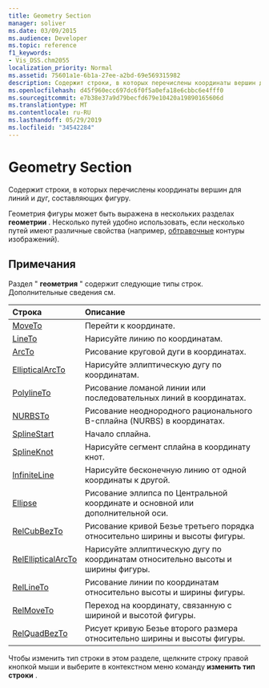 ```yaml
---
title: Geometry Section
manager: soliver
ms.date: 03/09/2015
ms.audience: Developer
ms.topic: reference
f1_keywords:
- Vis_DSS.chm2055
localization_priority: Normal
ms.assetid: 75601a1e-6b1a-27ee-a2bd-69e569315982
description: Содержит строки, в которых перечислены координаты вершин для линий и дуг, составляющих фигуру.
ms.openlocfilehash: d45f960ecc697dc6f0f5a0efa18e6cbbc6e4fff0
ms.sourcegitcommit: e7b38e37a9d79becfd679e10420a19890165606d
ms.translationtype: MT
ms.contentlocale: ru-RU
ms.lasthandoff: 05/29/2019
ms.locfileid: "34542284"
---
```

# <a name="geometry-section"></a>Geometry Section

Содержит строки, в которых перечислены координаты вершин для линий и дуг, составляющих фигуру. 
  
Геометрия фигуры может быть выражена в нескольких разделах **геометрии** . Несколько путей удобно использовать, если несколько путей имеют различные свойства (например, [обтравочные](clippingpath-cell-foreign-image-info-section.md) контуры изображений). 
  
## <a name="remarks"></a>Примечания

Раздел " **геометрия** " содержит следующие типы строк. Дополнительные сведения см. 
  
|Строка|Описание|
|:-----|:-----|
|[MoveTo](moveto-row-geometry-section.md) <br/> |Перейти к координате.  <br/> |
|[LineTo](lineto-row-geometry-section.md) <br/> |Нарисуйте линию по координатам.  <br/> |
|[ArcTo](arcto-row-geometry-section.md) <br/> |Рисование круговой дуги в координатах.  <br/> |
|[EllipticalArcTo](ellipticalarcto-row-geometry-section.md) <br/> |Нарисуйте эллиптическую дугу по координатам.  <br/> |
|[PolylineTo](polylineto-row-geometry-section.md) <br/> |Рисование ломаной линии или последовательных линий в координатах.  <br/> |
|[NURBSTo](nurbsto-row-geometry-section.md) <br/> |Рисование неоднородного рационального B-сплайна (NURBS) в координатах.  <br/> |
|[SplineStart](splinestart-row-geometry-section.md) <br/> |Начало сплайна.  <br/> |
|[SplineKnot](splineknot-row-geometry-section.md) <br/> |Нарисуйте сегмент сплайна в координату кнот.  <br/> |
|[InfiniteLine](infiniteline-row-geometry-section.md) <br/> |Нарисуйте бесконечную линию от одной координаты к другой.  <br/> |
|[Ellipse](ellipse-row-geometry-section.md) <br/> |Рисование эллипса по Центральной координате и основной или дополнительной оси.  <br/> |
|[RelCubBezTo](relcubbezto-row-geometry-section.md) <br/> |Рисование кривой Безье третьего порядка относительно ширины и высоты фигуры.  <br/> |
|[RelEllipticalArcTo](relellipticalarcto-row-geometry-section.md) <br/> |Нарисуйте эллиптическую дугу по координатам относительно высоты и ширины фигуры.  <br/> |
|[RelLineTo](rellineto-row-geometry-section.md) <br/> |Рисование линии по координатам относительно высоты и ширины фигуры.  <br/> |
|[RelMoveTo](relmoveto-row-geometry-section.md) <br/> |Переход на координату, связанную с шириной и высотой фигуры.  <br/> |
|[RelQuadBezTo](relquadbezto-row-geometry-section.md) <br/> |Рисует кривую Безье второго размера относительно ширины и высоты фигуры.  <br/> |
   
Чтобы изменить тип строки в этом разделе, щелкните строку правой кнопкой мыши и выберите в контекстном меню команду **изменить тип строки** . 
  

